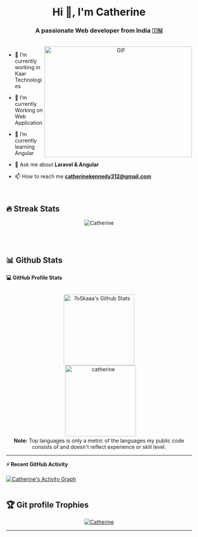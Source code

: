 <h1 align="center">Hi 👋, I'm Catherine</a></h1>
<h3 align="center">A passionate Web developer from  India &#127470;&#127475</h3>

<br/>

<a target="_blank" align="center">
  <img align="right" top="500" height="300" width="400" alt="GIF" src="https://media.giphy.com/media/SWoSkN6DxTszqIKEqv/giphy.gif">
</a>

- 🔭 I’m currently working in Kaar Technologies

- 🌱 I’m currently Working on Web Application

- 🌱 I’m currently learning Angular 

- 💬 Ask me about **Laravel & Angular**

- 📫 How to reach me **catherinekennedy312@gmail.com**

<br/>


## 🔥 Streak Stats
<p align="center"><img src="https://github-readme-streak-stats.herokuapp.com/?user=catherinekennedy&theme=algolia" alt="Catherine" /></p>

<br>
<br>

## 📊 Github Stats



  <summary><b>💻 GitHub Profile Stats</b></summary>
  <br/>
  <p align="center"><img alt="7oSkaaa's Github Stats" src="https://github-readme-stats.vercel.app/api?username=catherinekennedy&show_icons=true&count_private=true&theme=algolia" height="192px"/>
<br/>
  &nbsp;
	  <img src="https://github-readme-stats.vercel.app/api/top-langs?username=catherinekennedy&langs_count=10&show_icons=true&locale=en&layout=compact&theme=algolia" alt="catherine" height="192px"/>
  <br/>
  <b>Note:</b> Top languages is only a metric of the languages my public code consists of and doesn't reflect experience or skill level.
  </p>

----

  <summary><b>⚡ Recent GitHub Activity</b></summary>
  <br/>
   <a href="https://github.com/catherinekennedy"><img alt="Catherine's Activity Graph" src="https://activity-graph.herokuapp.com/graph?username=catherinekennedy&custom_title=Catherine%27s%20Contribution%20Graph&theme=react-dark" /></a>
  <br/>


<br/>


## :trophy: Git profile Trophies

<p align="center"> <a href="https://github.com/ryo-ma/github-profile-trophy"><img src="https://github-profile-trophy.vercel.app/?username=catherinekennedy&layout=compact&theme=algolia" alt="Catherine" /></a> </p>

-----
